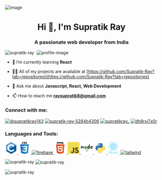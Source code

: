 ![image](https://maruf001-mt.github.io/Premium-Delivery/web.gif)

<h1 align="center">Hi 👋, I'm Supratik Ray</h1>
<h3 align="center">A passionate web developer from India</h3>

<img align="right" alt="profile-image" width="400" src="https://mir-s3-cdn-cf.behance.net/project_modules/hd/06f21a161921919.63cd7887d0a70.gif"/>


<p align="left"> <img src="https://komarev.com/ghpvc/?username=supratik-ray&label=Profile%20views&color=0e75b6&style=flat" alt="supratik-ray" /> </p>

- 🌱 I’m currently learning **React**

- 👨‍💻 All of my projects are available at [https://github.com/Supratik-Ray?tab=repositories](https://github.com/Supratik-Ray?tab=repositories)

- 💬 Ask me about **Javascript, React, Web Development**

- 📫 How to reach me **raysupratik8@gmail.com**

<h3 align="left">Connect with me:</h3>
<p align="left">
<a href="https://twitter.com/@supratikray143" target="blank"><img align="center" src="https://raw.githubusercontent.com/rahuldkjain/github-profile-readme-generator/master/src/images/icons/Social/twitter.svg" alt="@supratikray143" height="30" width="40" /></a>
<a href="https://linkedin.com/in/supratik-ray-5284b4306" target="blank"><img align="center" src="https://raw.githubusercontent.com/rahuldkjain/github-profile-readme-generator/master/src/images/icons/Social/linked-in-alt.svg" alt="supratik-ray-5284b4306" height="30" width="40" /></a>
<a href="https://instagram.com/supratikray_" target="blank"><img align="center" src="https://raw.githubusercontent.com/rahuldkjain/github-profile-readme-generator/master/src/images/icons/Social/instagram.svg" alt="supratikray_" height="30" width="40" /></a>
<a href="https://www.leetcode.com/dh8rxi7x0r" target="blank"><img align="center" src="https://raw.githubusercontent.com/rahuldkjain/github-profile-readme-generator/master/src/images/icons/Social/leet-code.svg" alt="dh8rxi7x0r" height="30" width="40" /></a>
</p>

<h3 align="left">Languages and Tools:</h3>
<p align="left"> <a href="https://www.cprogramming.com/" target="_blank" rel="noreferrer"> <img src="https://raw.githubusercontent.com/devicons/devicon/master/icons/c/c-original.svg" alt="c" width="40" height="40"/> </a> <a href="https://www.w3schools.com/css/" target="_blank" rel="noreferrer"> <img src="https://raw.githubusercontent.com/devicons/devicon/master/icons/css3/css3-original-wordmark.svg" alt="css3" width="40" height="40"/> </a> <a href="https://firebase.google.com/" target="_blank" rel="noreferrer"> <img src="https://www.vectorlogo.zone/logos/firebase/firebase-icon.svg" alt="firebase" width="40" height="40"/> </a> <a href="https://www.w3.org/html/" target="_blank" rel="noreferrer"> <img src="https://raw.githubusercontent.com/devicons/devicon/master/icons/html5/html5-original-wordmark.svg" alt="html5" width="40" height="40"/> </a> <a href="https://developer.mozilla.org/en-US/docs/Web/JavaScript" target="_blank" rel="noreferrer"> <img src="https://raw.githubusercontent.com/devicons/devicon/master/icons/javascript/javascript-original.svg" alt="javascript" width="40" height="40"/> </a> <a href="https://nodejs.org" target="_blank" rel="noreferrer"> <img src="https://raw.githubusercontent.com/devicons/devicon/master/icons/nodejs/nodejs-original-wordmark.svg" alt="nodejs" width="40" height="40"/> </a> <a href="https://www.python.org" target="_blank" rel="noreferrer"> <img src="https://raw.githubusercontent.com/devicons/devicon/master/icons/python/python-original.svg" alt="python" width="40" height="40"/> </a> <a href="https://reactjs.org/" target="_blank" rel="noreferrer"> <img src="https://raw.githubusercontent.com/devicons/devicon/master/icons/react/react-original-wordmark.svg" alt="react" width="40" height="40"/> </a> <a href="https://tailwindcss.com/" target="_blank" rel="noreferrer"> <img src="https://www.vectorlogo.zone/logos/tailwindcss/tailwindcss-icon.svg" alt="tailwind" width="40" height="40"/> </a> </p>

<p><img align="left" src="https://github-readme-stats.vercel.app/api/top-langs?username=supratik-ray&show_icons=true&locale=en&layout=compact" alt="supratik-ray" /></p>

<p>&nbsp;<img align="center" src="https://github-readme-stats.vercel.app/api?username=supratik-ray&show_icons=true&locale=en" alt="supratik-ray" /></p>

<p><img align="center" src="https://github-readme-streak-stats.herokuapp.com/?user=supratik-ray&" alt="supratik-ray" /></p>
